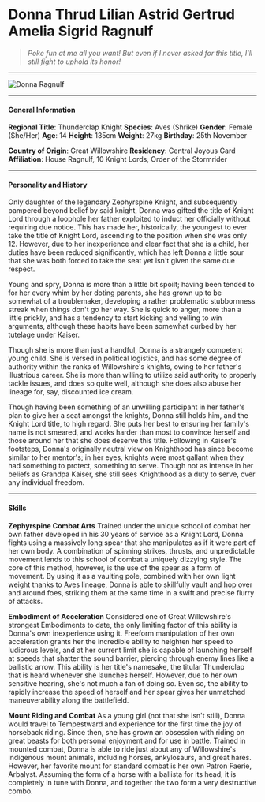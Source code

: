 # Donna Thrud Lilian Astrid Gertrud Amelia Sigrid Ragnulf

>*Poke fun at me all you want! But even if I never asked for this title, I'll still fight to uphold its honor!*

___
![](https://i.imgur.com/Nk64upM.png "Donna Ragnulf")

___

#### General Information

**Regional Title**: Thunderclap Knight
**Species**: Aves (Shrike)
**Gender**: Female (She/Her)
**Age**: 14
**Height**: 135cm
**Weight**: 27kg
**Birthday**: 25th November

**Country of Origin**: Great Willowshire
**Residency**: Central Joyous Gard
**Affiliation**: House Ragnulf, 10 Knight Lords, Order of the Stormrider

___

#### Personality and History
Only daughter of the legendary Zephyrspine Knight, and subsequently pampered beyond belief by said knight, Donna was gifted the title of Knight Lord through a loophole her father exploited to induct her officially without requiring due notice. This has made her, historically, the youngest to ever take the title of Knight Lord, ascending to the position when she was only 12. However, due to her inexperience and clear fact that she is a child, her duties have been reduced significantly, which has left Donna a little sour that she was both forced to take the seat yet isn't given the same due respect.

Young and spry, Donna is more than a little bit spoilt; having been tended to for her every whim by her doting parents, she has grown up to be somewhat of a troublemaker, developing a rather problematic stubbornness streak when things don't go her way. She is quick to anger, more than a little prickly, and has a tendency to start kicking and yelling to win arguments, although these habits have been somewhat curbed by her tutelage under Kaiser.

Though she is more than just a handful, Donna is a strangely competent young child. She is versed in political logistics, and has some degree of authority within the ranks of Willowshire's knights, owing to her father's illustrious career. She is more than willing to utilize said authority to properly tackle issues, and does so quite well, although she does also abuse her lineage for, say, discounted ice cream.

Though having been something of an unwilling participant in her father's plan to give her a seat amongst the knights, Donna still holds him, and the Knight Lord title, to high regard. She puts her best to ensuring her family's name is not smeared, and works harder than most to convince herself and those around her that she does deserve this title. Following in Kaiser's footsteps, Donna's originally neutral view on Knighthood has since become similar to her mentor's; in her eyes, knights were most gallant when they had something to protect, something to serve. Though not as intense in her beliefs as Grandpa Kaiser, she still sees Knighthood as a duty to serve, over any individual freedom.

___

#### Skills
**Zephyrspine Combat Arts**
Trained under the unique school of combat her own father developed in his 30 years of service as a Knight Lord, Donna fights using a massively long spear that she manipulates as if it were part of her own body. A combination of spinning strikes, thrusts, and unpredictable movement lends to this school of combat a uniquely dizzying style. The core of this method, however, is the use of the spear as a form of movement. By using it as a vaulting pole, combined with her own light weight thanks to Aves lineage, Donna is able to skillfully vault and hop over and around foes, striking them at the same time in a swift and precise flurry of attacks.

**Embodiment of Acceleration**
Considered one of Great Willowshire's strongest Embodiments to date, the only limiting factor of this ability is Donna's own inexperience using it. Freeform manipulation of her own acceleration grants her the incredible ability to heighten her speed to ludicrous levels, and at her current limit she is capable of launching herself at speeds that shatter the sound barrier, piercing through enemy lines like a ballistic arrow. This ability is her title's namesake, the titular Thunderclap that is heard whenever she launches herself. However, due to her own sensitive hearing, she's not much a fan of doing so. Even so, the ability to rapidly increase the speed of herself and her spear gives her unmatched maneuverability along the battlefield.

**Mount Riding and Combat**
As a young girl (not that she isn't still), Donna would travel to Tempestward and experience for the first time the joy of horseback riding. Since then, she has grown an obsession with riding on great beasts for both personal enjoyment and for use in battle. Trained in mounted combat, Donna is able to ride just about any of Willowshire's indigenous mount animals, including horses, ankylosaurs, and great hares. However, her favorite mount for standard combat is her own Patron Faerie, Arbalyst. Assuming the form of a horse with a ballista for its head, it is completely in tune with Donna, and together the two form a very destructive combo.